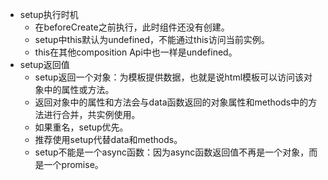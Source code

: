 * setup执行时机
  - 在beforeCreate之前执行，此时组件还没有创建。
  - setup中this默认为undefined，不能通过this访问当前实例。
  - this在其他composition Api中也一样是undefined。
* setup返回值
  - setup返回一个对象：为模板提供数据，也就是说html模板可以访问该对象中的属性或方法。
  - 返回对象中的属性和方法会与data函数返回的对象属性和methods中的方法进行合并，共实例使用。
  - 如果重名，setup优先。
  - 推荐使用setup代替data和methods。
  - setup不能是一个async函数：因为async函数返回值不再是一个对象，而是一个promise。